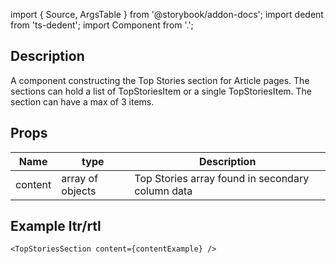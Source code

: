 import { Source, ArgsTable } from '@storybook/addon-docs';
import dedent from 'ts-dedent';
import Component from '.';

## Description

A component constructing the Top Stories section for Article pages. The sections can hold a list of TopStoriesItem or a single TopStoriesItem. The section can have a max of 3 items.

## Props

| Name    | type             | Description                                      |
| ------- | ---------------- | ------------------------------------------------ |
| content | array of objects | Top Stories array found in secondary column data |

## Example ltr/rtl

```tsx
<TopStoriesSection content={contentExample} />
```
